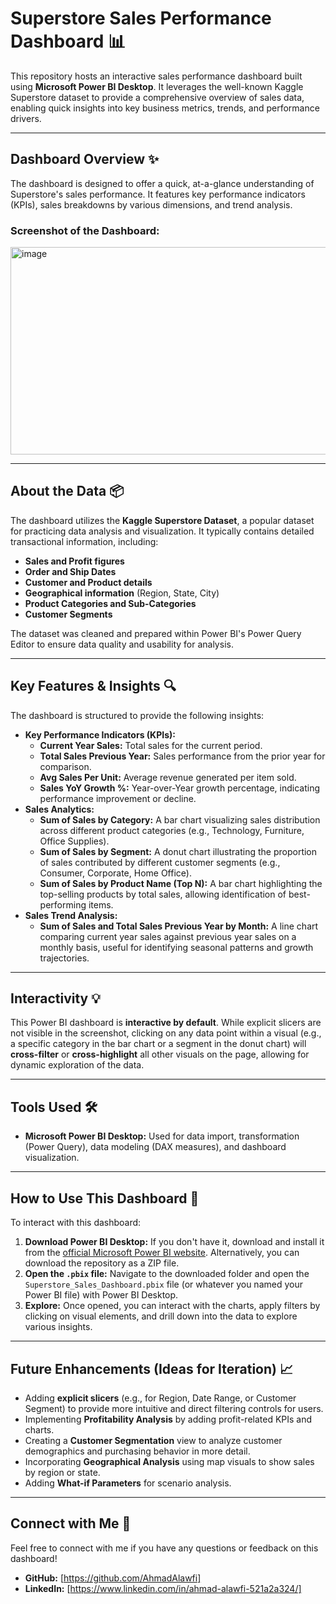 # Superstore Sales Performance Dashboard 📊

This repository hosts an interactive sales performance dashboard built using **Microsoft Power BI Desktop**. It leverages the well-known Kaggle Superstore dataset to provide a comprehensive overview of sales data, enabling quick insights into key business metrics, trends, and performance drivers.

---

## Dashboard Overview ✨

The dashboard is designed to offer a quick, at-a-glance understanding of Superstore's sales performance. It features key performance indicators (KPIs), sales breakdowns by various dimensions, and trend analysis.

### Screenshot of the Dashboard:

<img width="599" height="332" alt="image" src="https://github.com/user-attachments/assets/154f986b-6e5a-4415-ad9f-69f38e401558" />

---

## About the Data 📦

The dashboard utilizes the **Kaggle Superstore Dataset**, a popular dataset for practicing data analysis and visualization. It typically contains detailed transactional information, including:

* **Sales and Profit figures**
* **Order and Ship Dates**
* **Customer and Product details**
* **Geographical information** (Region, State, City)
* **Product Categories and Sub-Categories**
* **Customer Segments**

The dataset was cleaned and prepared within Power BI's Power Query Editor to ensure data quality and usability for analysis.

---

## Key Features & Insights 🔍

The dashboard is structured to provide the following insights:

* **Key Performance Indicators (KPIs):**
    * **Current Year Sales:** Total sales for the current period.
    * **Total Sales Previous Year:** Sales performance from the prior year for comparison.
    * **Avg Sales Per Unit:** Average revenue generated per item sold.
    * **Sales YoY Growth %:** Year-over-Year growth percentage, indicating performance improvement or decline.
* **Sales Analytics:**
    * **Sum of Sales by Category:** A bar chart visualizing sales distribution across different product categories (e.g., Technology, Furniture, Office Supplies).
    * **Sum of Sales by Segment:** A donut chart illustrating the proportion of sales contributed by different customer segments (e.g., Consumer, Corporate, Home Office).
    * **Sum of Sales by Product Name (Top N):** A bar chart highlighting the top-selling products by total sales, allowing identification of best-performing items.
* **Sales Trend Analysis:**
    * **Sum of Sales and Total Sales Previous Year by Month:** A line chart comparing current year sales against previous year sales on a monthly basis, useful for identifying seasonal patterns and growth trajectories.

---

## Interactivity 💡

This Power BI dashboard is **interactive by default**. While explicit slicers are not visible in the screenshot, clicking on any data point within a visual (e.g., a specific category in the bar chart or a segment in the donut chart) will **cross-filter** or **cross-highlight** all other visuals on the page, allowing for dynamic exploration of the data.

---

## Tools Used 🛠️

* **Microsoft Power BI Desktop:** Used for data import, transformation (Power Query), data modeling (DAX measures), and dashboard visualization.

---

## How to Use This Dashboard 🚀

To interact with this dashboard:

1.  **Download Power BI Desktop:** If you don't have it, download and install it from the [official Microsoft Power BI website](https://powerbi.microsoft.com/desktop/).
    Alternatively, you can download the repository as a ZIP file.
2.  **Open the `.pbix` file:** Navigate to the downloaded folder and open the `Superstore_Sales_Dashboard.pbix` file (or whatever you named your Power BI file) with Power BI Desktop.
3.  **Explore:** Once opened, you can interact with the charts, apply filters by clicking on visual elements, and drill down into the data to explore various insights.

---

## Future Enhancements (Ideas for Iteration) 📈

* Adding **explicit slicers** (e.g., for Region, Date Range, or Customer Segment) to provide more intuitive and direct filtering controls for users.
* Implementing **Profitability Analysis** by adding profit-related KPIs and charts.
* Creating a **Customer Segmentation** view to analyze customer demographics and purchasing behavior in more detail.
* Incorporating **Geographical Analysis** using map visuals to show sales by region or state.
* Adding **What-if Parameters** for scenario analysis.

---

## Connect with Me 👋

Feel free to connect with me if you have any questions or feedback on this dashboard!

* **GitHub:** [https://github.com/AhmadAlawfi]
* **LinkedIn:** [https://www.linkedin.com/in/ahmad-alawfi-521a2a324/]
